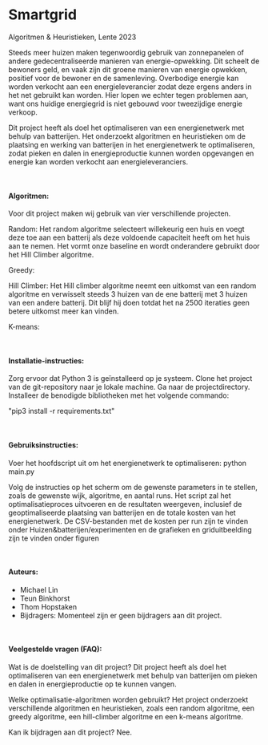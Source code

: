 # Smartgrid
Algoritmen & Heuristieken, 
Lente 2023

Steeds meer huizen maken tegenwoordig gebruik van zonnepanelen of andere gedecentraliseerde manieren van energie-opwekking. Dit scheelt de bewoners geld, en vaak zijn dit groene manieren van energie opwekken, positief voor de bewoner en de samenleving. Overbodige energie kan worden verkocht aan een energieleverancier zodat deze ergens anders in het net gebruikt kan worden. Hier lopen we echter tegen problemen aan, want ons huidige energiegrid is niet gebouwd voor tweezijdige energie verkoop.

Dit project heeft als doel het optimaliseren van een energienetwerk met behulp van batterijen. Het onderzoekt algoritmen en heuristieken om de plaatsing en werking van batterijen in het energienetwerk te optimaliseren, zodat pieken en dalen in energieproductie kunnen worden opgevangen en energie kan worden verkocht aan energieleveranciers.

&nbsp;

#### Algoritmen:

Voor dit project maken wij gebruik van vier verschillende projecten. 

Random: 
Het random algoritme selecteert willekeurig een huis en voegt deze toe aan een batterij als deze voldoende capaciteit heeft om het huis aan te nemen.
Het vormt onze baseline en wordt onderandere gebruikt door het Hill Climber algoritme.

Greedy: 


Hill Climber: 
Het Hill climber algoritme neemt een uitkomst van een random algoritme en verwisselt steeds 3 huizen van de ene batterij met 3 huizen van een andere batterij. 
Dit blijf hij doen totdat het na 2500 iteraties geen betere uitkomst meer kan vinden. 

K-means: 

&nbsp;

#### Installatie-instructies:

Zorg ervoor dat Python 3 is geïnstalleerd op je systeem.
Clone het project van de git-repository naar je lokale machine.
Ga naar de projectdirectory.
Installeer de benodigde bibliotheken met het volgende commando:

"pip3 install -r requirements.txt"

&nbsp;

#### Gebruiksinstructies:

Voer het hoofdscript uit om het energienetwerk te optimaliseren:
python main.py

Volg de instructies op het scherm om de gewenste parameters in te stellen, zoals de gewenste wijk, algoritme, en aantal runs.
Het script zal het optimalisatieproces uitvoeren en de resultaten weergeven, inclusief de geoptimaliseerde plaatsing van batterijen en de totale kosten van het energienetwerk.
De CSV-bestanden met de kosten per run zijn te vinden onder Huizen&batterijen/experimenten en de grafieken en griduitbeelding zijn te vinden onder figuren

&nbsp;

#### Auteurs:

- Michael Lin
- Teun Binkhorst
- Thom Hopstaken
- Bijdragers: Momenteel zijn er geen bijdragers aan dit project.

&nbsp;

#### Veelgestelde vragen (FAQ):

Wat is de doelstelling van dit project?
Dit project heeft als doel het optimaliseren van een energienetwerk met behulp van batterijen om pieken en dalen in energieproductie op te kunnen vangen.

Welke optimalisatie-algoritmen worden gebruikt?
Het project onderzoekt verschillende algoritmen en heuristieken, zoals een random algoritme, een greedy algoritme, een hill-climber algoritme en een k-means algoritme.

Kan ik bijdragen aan dit project?
Nee.